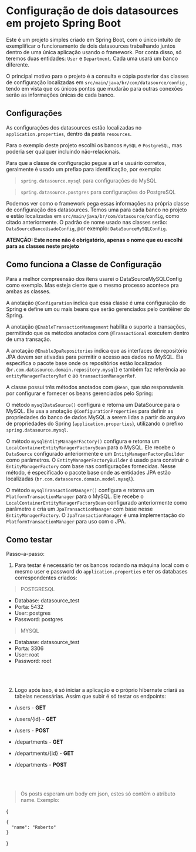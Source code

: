 # Configuração de dois datasources em projeto Spring Boot
Este é um projeto simples criado em Spring Boot, com o único intuito de exemplificar o funcionamento de dois datasources trabalhando juntos dentro de uma única aplicação usando o framework.
Por conta disso, só teremos duas entidades: `User` e `Department`. Cada uma usará um banco diferente.

O principal motivo para o projeto é a consulta e cópia posterior das classes de configuração localizadas em `src/main/java/br/com/datasource/config` , 
tendo em vista que os únicos pontos que mudarão para outras conexões serão as informações únicas de cada banco.


## Configurações
As configurações dos datasources estão localizadas no `application.properties`, dentro da pasta `resources`.

Para o exemplo deste projeto escolhi os bancos `MySQL` e `PostgreSQL`, mas poderia ser qualquer incluindo não-relacionais.

Para que a classe de configuração pegue a url e usuário corretos, geralmente é usado um prefixo para identificação, por exemplo:

> `spring.datasource.mysql` para configurações do MySQL

> `spring.datasource.postgres` para configurações do PostgreSQL

Podemos ver como o framework pega essas informações na própria classe de configuração dos datasources. Temos uma para cada banco no projeto e estão
localizadas em `src/main/java/br/com/datasource/config`, como citado anteriormente. O padrão de nome usado nas classes serão: `DataSourceBancoUsadoConfig`, por exemplo:
`DataSourceMySQLConfig`. 

**ATENÇÃO: Este nome não é obrigatório, apenas o nome que eu escolhi para as classes neste projeto**

## Como funciona a Classe de Configuração

Para a melhor compreensão dos itens usarei o DataSourceMySQLConfig como exemplo. Mas esteja ciente que o mesmo processo acontece pra ambas as classes.

A anotação `@Configuration` indica que essa classe é uma configuração do Spring e define um ou mais beans que serão gerenciados pelo contêiner do Spring.

A anotação `@EnableTransactionManagement` habilita o suporte a transações, permitindo que os métodos anotados com `@Transactional` executem dentro de uma transação.

A anotação `@EnableJpaRepositories` indica que as interfaces de repositório JPA devem ser ativadas para permitir o acesso aos dados no MySQL. Ela especifica o pacote base onde os repositórios estão localizados (`br.com.datasource.domain.repository.mysql`) e também faz referência ao `entityManagerFactoryRef` e ao `transactionManagerRef`.

A classe possui três métodos anotados com `@Bean`, que são responsáveis por configurar e fornecer os beans gerenciados pelo Spring:

O método `mysqlDataSource()` configura e retorna um DataSource para o MySQL. Ele usa a anotação `@ConfigurationProperties` para definir as propriedades do banco de dados MySQL a serem lidas a partir do arquivo de propriedades do Spring (`application.properties`), utilizando o prefixo `spring.datasource.mysql`.

O método `mysqlEntityManagerFactory()` configura e retorna um `LocalContainerEntityManagerFactoryBean` para o MySQL. Ele recebe o `DataSource` configurado anteriormente e um `EntityManagerFactoryBuilder` como parâmetros. O `EntityManagerFactoryBuilder` é usado para construir o `EntityManagerFactory` com base nas configurações fornecidas. Nesse método, é especificado o pacote base onde as entidades JPA estão localizadas (`br.com.datasource.domain.model.mysql`).

O método `mysqlTransactionManager()` configura e retorna um `PlatformTransactionManager` para o MySQL. Ele recebe o `LocalContainerEntityManagerFactoryBean` configurado anteriormente como parâmetro e cria um `JpaTransactionManager` com base nesse `EntityManagerFactory`. O `JpaTransactionManager` é uma implementação do `PlatformTransactionManager` para uso com o JPA.

## Como testar

Passo-a-passo:

1. Para testar é necessário ter os bancos rodando na máquina local com o mesmo user e password do `application.properties` e ter os databases correspondentes criados:

> POSTGRESQL

- Database: datasource_test
- Porta: 5432
- User: postgres
- Password: postgres

> MYSQL

- Database: datasource_test
- Porta: 3306
- User: root
- Password: root

<br>
<br>

2. Logo após isso, é só iniciar a aplicação e o próprio hibernate criará as tabelas necessárias. Assim
que subir é só testar os endpoints:

- /users - **GET**
- /users/{id} - **GET**
- /users - **POST**

- /departments - **GET**
- /departments/{id} - **GET**
- /departments - **POST**

<br>
<br>

> Os posts esperam um body em json, estes só contém o atributo name. Exemplo:

{

    { 
      "name": "Roberto"
    }
    
}
